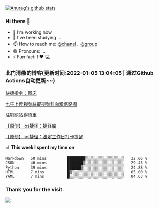 [![Anurag's github stats](https://github-readme-stats.vercel.app/api?username=bmqy)](https://github.com/anuraghazra/github-readme-stats)
### Hi there 👋
- 🔭 I’m working now
- 🌱 I've been studying ...
- 📫 How to reach me: [@chanel](https://t.me/tcbmqy)，[@group](https://t.me/tgbmqy)
- 😄 Pronouns: ...
- ⚡ Fun fact:  I ❤️ 💻

<!--START_SECTION:bmqy-->

### 北门清燕的博客(更新时间:2022-01-05 13:04:05 | 通过Github Actions自动更新~~)

[快捷指令：图床](https://www.bmqy.net/2637.html)

[七牛上传视频获取视频封面和缩略图](https://www.bmqy.net/2444.html)

[注销网站得慎重](https://www.bmqy.net/2364.html)

[【原创】ios捷径：捷径库](https://www.bmqy.net/2342.html)

[【原创】ios捷径：法定工作日打卡提醒](https://www.bmqy.net/2318.html)

<!--END_SECTION:bmqy-->

📊 **This week I spent my time on**
<!--START_SECTION:waka-->
```text
Markdown   50 mins         ████████░░░░░░░░░░░░░░░░░   32.06 % 
JSON       46 mins         ███████▒░░░░░░░░░░░░░░░░░   29.45 % 
Python     39 mins         ██████▒░░░░░░░░░░░░░░░░░░   24.88 % 
HTML       7 mins          █▒░░░░░░░░░░░░░░░░░░░░░░░   05.00 % 
YAML       7 mins          █░░░░░░░░░░░░░░░░░░░░░░░░   04.63 % 
```
<!--END_SECTION:waka-->

### Thank you for the visit.
![](http://profile-counter.glitch.me/bmqy/count.svg)
